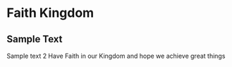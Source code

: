 # Faith Kingdom
## Sample Text
Sample text 2
Have Faith in our Kingdom and hope we achieve great things

